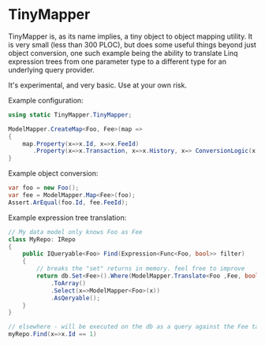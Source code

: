 # TinyMapper 
TinyMapper is, as its name implies, a tiny object to object mapping utility. It is very small (less than 300 PLOC), but does some useful things beyond just object conversion, one such example being the ability to translate Linq expression trees from one parameter type to a different type for an underlying query provider. 

It's experimental, and very basic. Use at your own risk.

Example configuration:
```C#
using static TinyMapper.TinyMapper;

ModelMapper.CreateMap<Foo, Fee>(map => 
{
    map.Property(x=>x.Id, x=>x.FeeId)
       .Property(x=>x.Transaction, x=>x.History, x=> ConversionLogic(x), x=> SomeOtherConversionLogic(x))
}

```

Example object conversion:
```C#
var foo = new Foo();
var fee = ModelMapper.Map<Fee>(foo);
Assert.ArEqual(foo.Id, fee.FeeId);

```

Example expression tree translation:
```C#
// My data model only knows Foo as Fee
class MyRepo: IRepo
{
    public IQueryable<Foo> Find(Expression<Func<Foo, bool>> filter)
    {
        // breaks the "set" returns in memory. feel free to improve
        return db.Set<Fee>().Where(ModelMapper.Translate<Foo ,Fee, bool>(filter))
            .ToArray()
            .Select(x=>ModelMapper<Foo>(x))
            .AsQeryable();
    }
}

// elsewhere - will be executed on the db as a query against the Fee table
myRepo.Find(x=>x.Id == 1) 

```